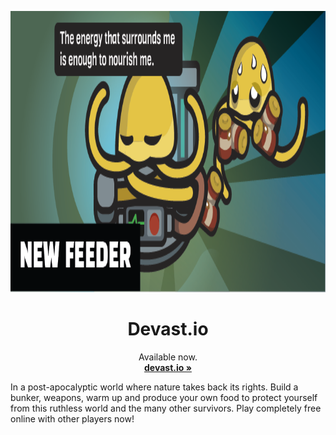 <p align="center">
  <a href="#">

  </a>
  <p align="center">
   <img width="800" height="450" src="img/changelog-29.png" alt="Logo">
  </p>
  <h1 align="center"><b>Devast.io</b></h1>
  <p align="center">
  Available now.
    <br />
    <a href="https://devasio.github.io/Devast/"><strong>devast.io »</strong></a>
    <br />
  </p>
</p>
In a post-apocalyptic world where nature takes back its rights. Build a bunker, weapons, warm up and produce your own food to protect yourself from this ruthless world and the many other survivors. Play completely free online with other players now!
<br/>
<br/>